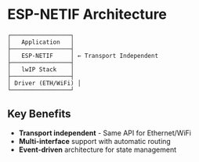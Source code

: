 # ESP-NETIF Architecture

<div class="text-center mb-8">

```
┌─────────────────┐
│   Application   │
├─────────────────┤
│   ESP-NETIF     │ ← Transport Independent
├─────────────────┤
│   lwIP Stack    │
├─────────────────┤
│ Driver (ETH/WiFi) │
└─────────────────┘
```

</div>

## Key Benefits
- **Transport independent** - Same API for Ethernet/WiFi
- **Multi-interface** support with automatic routing
- **Event-driven** architecture for state management